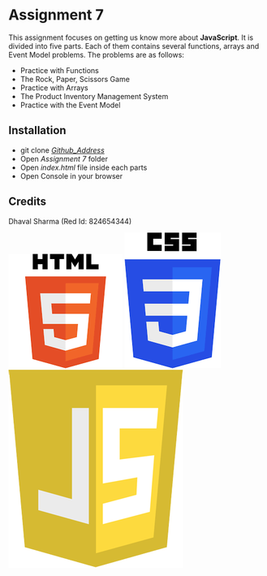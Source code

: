 # Assignment 7
This assignment focuses on getting us know more about **JavaScript**. It is divided into five parts. Each of them contains several functions, arrays and Event Model problems. The problems are as follows:
* Practice with Functions
* The Rock, Paper, Scissors Game
* Practice with Arrays
* The Product Inventory Management System
* Practice with the Event Model

## Installation
* git clone _[Github_Address][Address]_
* Open _Assignment 7_ folder
* Open _index.html_ file inside each parts
* Open Console in your browser

## Credits
Dhaval Sharma (Red Id: 824654344)

[![HTML5 Logo](html5.png)](https://en.wikipedia.org/wiki/HTML5)
[![CSS3 Logo](css3.png)](https://en.wikipedia.org/wiki/CSS)
[![JavaScript Logo](javascript.png)](https://en.wikipedia.org/wiki/JavaScript)

[Address]: https://github.com/dhavalsharma97/ModernWebDevelopmentFrameworks/tree/master/Assignment%207